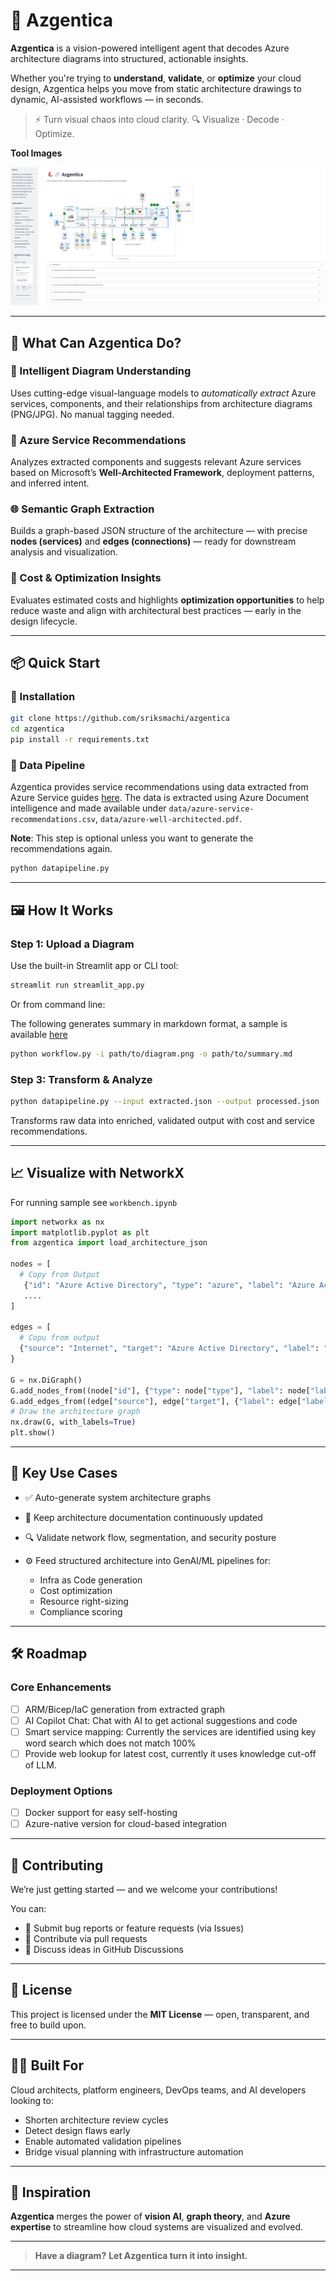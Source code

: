 # 🔷 Azgentica

**Azgentica** is a vision-powered intelligent agent that decodes Azure architecture diagrams into structured, actionable insights.

Whether you're trying to **understand**, **validate**, or **optimize** your cloud design, Azgentica helps you move from static architecture drawings to dynamic, AI-assisted workflows — in seconds.

> ⚡ Turn visual chaos into cloud clarity.
> 🔍 Visualize · Decode · Optimize.

**Tool Images**

![Alt text](sample_images/azgentica-homepage.png "Optional Title")



---

## 🚀 What Can Azgentica Do?



### 🧠 Intelligent Diagram Understanding

Uses cutting-edge visual-language models to *automatically extract* Azure services, components, and their relationships from architecture diagrams (PNG/JPG). No manual tagging needed.

### 🤖 Azure Service Recommendations

Analyzes extracted components and suggests relevant Azure services based on Microsoft’s **Well-Architected Framework**, deployment patterns, and inferred intent.


### 🌐 Semantic Graph Extraction

Builds a graph-based JSON structure of the architecture — with precise **nodes (services)** and **edges (connections)** — ready for downstream analysis and visualization.

### 💸 Cost & Optimization Insights

Evaluates estimated costs and highlights **optimization opportunities** to help reduce waste and align with architectural best practices — early in the design lifecycle.

---

## 📦 Quick Start

### 🔧 Installation

```bash
git clone https://github.com/sriksmachi/azgentica
cd azgentica
pip install -r requirements.txt
```


### 🚮 Data Pipeline

Azgentica provides service recommendations using data extracted from Azure Service guides [here](https://learn.microsoft.com/en-us/azure/well-architected/service-guides/?product=popular). The data is extracted using Azure Document intelligence and made available under `data/azure-service-recommendations.csv`, `data/azure-well-architected.pdf`. 

**Note**: This step is optional unless you want to generate the recommendations again. 

```bash 
python datapipeline.py
```

---

## 🖼️ How It Works

### Step 1: Upload a Diagram

Use the built-in Streamlit app or CLI tool:

```bash
streamlit run streamlit_app.py
```

Or from command line:

The following generates summary in markdown format, a sample is available [here](sample_images/azure_architecture_basic_summmary.md)

```bash
python workflow.py -i path/to/diagram.png -o path/to/summary.md
```


### Step 3: Transform & Analyze

```bash
python datapipeline.py --input extracted.json --output processed.json
```

Transforms raw data into enriched, validated output with cost and service recommendations.

---

## 📈 Visualize with NetworkX

For running sample see `workbench.ipynb`

```python
import networkx as nx
import matplotlib.pyplot as plt
from azgentica import load_architecture_json

nodes = [
  # Copy from Output
   {"id": "Azure Active Directory", "type": "azure", "label": "Azure Active Directory"}
   ....
]

edges = [
  # Copu from output
  {"source": "Internet", "target": "Azure Active Directory", "label": "Authentication"},
}

G = nx.DiGraph()
G.add_nodes_from((node["id"], {"type": node["type"], "label": node["label"]}) for node in nodes)
G.add_edges_from((edge["source"], edge["target"], {"label": edge["label"]}) for edge in edges)
# Draw the architecture graph
nx.draw(G, with_labels=True)
plt.show()
```

---

## 🧩 Key Use Cases

* ✅ Auto-generate system architecture graphs
* 🔄 Keep architecture documentation continuously updated
* 🔍 Validate network flow, segmentation, and security posture
* ⚙️ Feed structured architecture into GenAI/ML pipelines for:

  * Infra as Code generation
  * Cost optimization
  * Resource right-sizing
  * Compliance scoring

---

## 🛠️ Roadmap

### Core Enhancements

* [ ] ARM/Bicep/IaC generation from extracted graph
* [ ] AI Copilot Chat: Chat with AI to get actional suggestions and code
* [ ] Smart service mapping: Currently the services are identified using key word search which does not match 100%
* [ ] Provide web lookup for latest cost, currently it uses knowledge cut-off of LLM.

### Deployment Options

* [ ] Docker support for easy self-hosting
* [ ] Azure-native version for cloud-based integration

---

## 🤝 Contributing

We’re just getting started — and we welcome your contributions!

You can:

* 🐛 Submit bug reports or feature requests (via Issues)
* 🚀 Contribute via pull requests
* 💬 Discuss ideas in GitHub Discussions

---

## 📄 License

This project is licensed under the **MIT License** — open, transparent, and free to build upon.

---

## 👨‍💻 Built For

Cloud architects, platform engineers, DevOps teams, and AI developers looking to:

* Shorten architecture review cycles
* Detect design flaws early
* Enable automated validation pipelines
* Bridge visual planning with infrastructure automation

---

## 🌟 Inspiration

**Azgentica** merges the power of **vision AI**, **graph theory**, and **Azure expertise** to streamline how cloud systems are visualized and evolved.

---

> **Have a diagram?**
> **Let Azgentica turn it into insight.**

---

